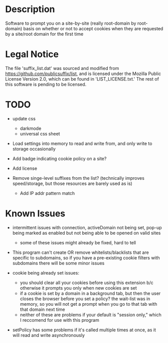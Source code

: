 # Description

Software to prompt you on a site-by-site (really root-domain by root-domain)
basis on whether or not to accept cookies when they are requested by a
site/root domain for the first time

# Legal Notice

The file 'suffix_list.dat' was sourced and modified from
https://github.com/publicsuffix/list, and is licensed under the Mozilla Public
License Version 2.0, which can be found in 'LIST_LICENSE.txt.' The rest of this
software is pending to be licensed.

# TODO

- update css
	- darkmode
	- universal css sheet

- Load settings into memory to read and write from, and only write to storage
  occasionally

- Add badge indicating cookie policy on a site?

- Add license

- Remove singe-level suffixes from the list? (technically improves
  speed/storage, but those resources are barely used as is)
	- Add IP addr pattern match

# Known Issues

- intermittent issues with connection, activeDomain not being set, pop-up being
  marked as enabled but not being able to be opened on valid sites
	- some of these issues might already be fixed, hard to tell

- This program can't create OR remove whitelists/blacklists that are specific
  to subdomains, so if you have a pre-existing cookie filters with subdomains
  there will be some minor issues


- cookie being already set issues:
	- you should clear all your cookies before using this extension b/c
	  otherwise it prompts you only when new cookies are set
	- if a cookie is set by a domain in a background tab, but then the user
	  closes the browser before you set a policy? the wait-list was in
	  memory, so you will not get a prompt when you go to that tab with
	  that domain next time
	- neither of these are problems if your default is "session only,"
	  which I reccomend for use with this program

- setPolicy has some problems if it's called multiple times at once, as it will
  read and write asynchronously
